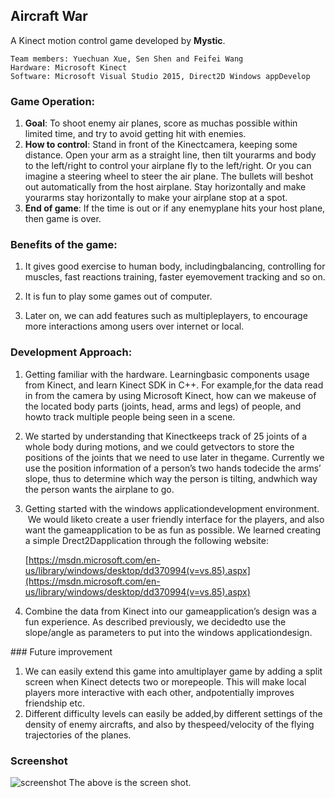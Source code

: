 ## Aircraft War

A Kinect motion control game developed by **Mystic**.

```
Team members: Yuechuan Xue, Sen Shen and Feifei Wang
Hardware: Microsoft Kinect
Software: Microsoft Visual Studio 2015, Direct2D Windows appDevelop
```

### Game Operation: 

1. **Goal**: To shoot enemy air planes, score as muchas possible within limited time, and try to avoid getting hit with enemies.
2. **How to control**: Stand in front of the Kinectcamera, keeping some distance. Open your arm as a straight line, then tilt yourarms and body to the left/right to control your airplane fly to the left/right. Or you can imagine a steering wheel to steer the air plane. The bullets will beshot out automatically from the host airplane. Stay horizontally and make yourarms stay horizontally to make your airplane stop at a spot. 
3. **End of game**: If the time is out or if any enemyplane hits your host plane, then game is over.

### Benefits of the game:

1. It gives good exercise to human body, includingbalancing, controlling for muscles, fast reactions training, faster eyemovement tracking and so on.

2. It is fun to play some games out of computer.

3. Later on, we can add features such as multipleplayers, to encourage more interactions among users over internet or local. 

### Development Approach:

1. Getting familiar with the hardware. Learningbasic components usage from Kinect, and learn Kinect SDK in C++. For example,for the data read in from the camera by using Microsoft Kinect, how can we makeuse of the located body parts (joints, head, arms and legs) of people, and howto track multiple people being seen in a scene. 

2. We started by understanding that Kinectkeeps track of 25 joints of a whole body during motions, and we could getvectors to store the positions of the joints that we need to use later in thegame. Currently we use the position information of a person’s two hands todecide the arms’ slope, thus to determine which way the person is tilting, andwhich way the person wants the airplane to go. 

2. Getting started with the windows applicationdevelopment environment.  We would liketo create a user friendly interface for the players, and also want the gameapplication to be as fun as possible. We learned creating a simple Drect2Dapplication through the following website:

   [https://msdn.microsoft.com/en-us/library/windows/desktop/dd370994(v=vs.85).aspx](https://msdn.microsoft.com/en-us/library/windows/desktop/dd370994(v=vs.85).aspx)

3. Combine the data from Kinect into our gameapplication’s design was a fun experience. As described previously, we decidedto use the slope/angle as parameters to put into the windows applicationdesign.

### Future improvement

1. We can easily extend this game into amultiplayer game by adding a split screen when Kinect detects two or morepeople. This will make local players more interactive with each other, andpotentially improves friendship etc.
2. Different difficulty levels can easily be added,by different settings of the density of enemy aircrafts, and also by thespeed/velocity of the flying trajectories of the planes.

### Screenshot

![screenshot](http://i.imgur.com/nQS5jt2.png)
The above is the screen shot.
